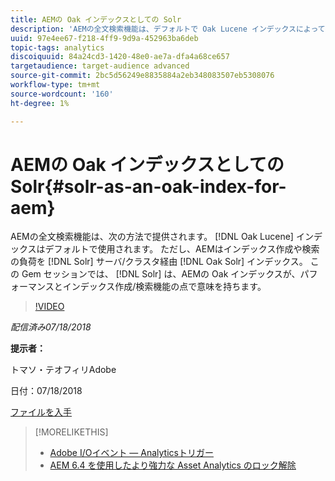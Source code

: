 ```yaml
---
title: AEMの Oak インデックスとしての Solr
description: 'AEMの全文検索機能は、デフォルトで Oak Lucene インデックスによって提供されます。 ただし、AEMは、Oak Solr インデックスを通じて、インデックス作成や検索を Solr サーバ/クラスタにオフロードすることもできます。 この Gem セッションでは、AEMの Oak インデックスとして Solr を使用すると、パフォーマンスとインデックス作成/検索機能の点で意味を持つ、実用的な実際のシナリオについて説明します。 '
uuid: 97e4ee67-f218-4ff9-9d9a-452963ba6deb
topic-tags: analytics
discoiquuid: 84a24cd3-1420-48e0-ae7a-dfa4a68ce657
targetaudience: target-audience advanced
source-git-commit: 2bc5d56249e8835884a2eb348083507eb5308076
workflow-type: tm+mt
source-wordcount: '160'
ht-degree: 1%

---
```



# AEMの Oak インデックスとしての Solr{#solr-as-an-oak-index-for-aem}

AEMの全文検索機能は、次の方法で提供されます。 [!DNL Oak Lucene] インデックスはデフォルトで使用されます。 ただし、AEMはインデックス作成や検索の負荷を [!DNL Solr] サーバ/クラスタ経由 [!DNL Oak Solr] インデックス。 この Gem セッションでは、 [!DNL Solr] は、AEMの Oak インデックスが、パフォーマンスとインデックス作成/検索機能の点で意味を持ちます。

>[!VIDEO](https://video.tv.adobe.com/v/23023/?quality=9)

*配信済み07/18/2018*

**提示者：**

トマソ・テオフィリAdobe

日付：07/18/2018

[ファイルを入手](assets/aem-gems-solr-oakaem-071818.pdf)

<!--
[Get back to the Overview](https://helpx.adobe.com/experience-manager/kt/eseminars/gems/aem-index.html)
-->

>[!MORELIKETHIS]
>
>* [Adobe I/Oイベント — Analyticsトリガー](aem-analytics-triggers.md)
>* [AEM 6.4 を使用したより強力な Asset Analytics のロック解除](https://helpx.adobe.com/experience-manager/kt/eseminars/experience-insider/exp-asset-analytics-64.html)


<!-- wrong link, needs to be replaced. removed for now:
>* [Getting the most out of digital interactions with AEM and Analytics](https://helpx.adobe.com/experience-manager/kt/eseminars/ask-the-expert/aem-getting-the-most-out-of-digital-interactions-with-aem-and-analytics.html) 
-->